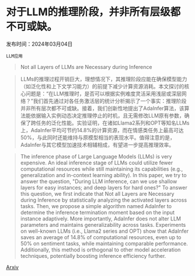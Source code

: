 # 对于LLM的推理阶段，并非所有层级都不可或缺。

发布时间：2024年03月04日

`LLM应用`

> Not all Layers of LLMs are Necessary during Inference

> LLMs的推理过程开销巨大，理想情况下，其推理阶段应能在确保模型能力（如泛化性和上下文学习能力）的前提下减少计算资源消耗。本文探讨的核心问题是：“在LLM推理时，是否可以根据实例难度灵活采用浅层或深层网络？”我们首先通过对各任务激活层的统计分析揭示了一个事实：推理阶段并非所有层次都不可或缺。接着，我们创新性地提出了AdaInfer算法，该算法能依据输入实例动态决定推理停止的时机，且无需修改LLM原有参数，确保了跨任务的泛化性能。实验证明，在诸如Llama2系列和OPT等知名LLMs上，AdaInfer平均可节约14.8%的计算资源，而在情感类任务上最高可达50%，与此同时还能维持与原模型相当的表现水平。值得注意的是，AdaInfer与其它模型加速技术相辅相成，有望进一步提高推理效率。

> The inference phase of Large Language Models (LLMs) is very expensive. An ideal inference stage of LLMs could utilize fewer computational resources while still maintaining its capabilities (e.g., generalization and in-context learning ability). In this paper, we try to answer the question, "During LLM inference, can we use shallow layers for easy instances; and deep layers for hard ones?" To answer this question, we first indicate that Not all Layers are Necessary during Inference by statistically analyzing the activated layers across tasks. Then, we propose a simple algorithm named AdaInfer to determine the inference termination moment based on the input instance adaptively. More importantly, AdaInfer does not alter LLM parameters and maintains generalizability across tasks. Experiments on well-known LLMs (i.e., Llama2 series and OPT) show that AdaInfer saves an average of 14.8% of computational resources, even up to 50% on sentiment tasks, while maintaining comparable performance. Additionally, this method is orthogonal to other model acceleration techniques, potentially boosting inference efficiency further.

[Arxiv](https://arxiv.org/abs/2403.02181)